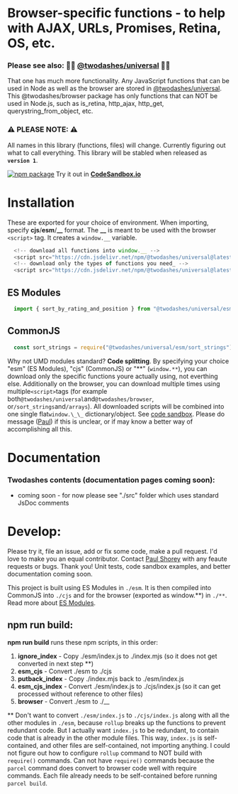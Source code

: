 # Browser-specific functions - to help with AJAX, URLs, Promises, Retina, OS, etc.

### Please see also: 📙🚀 [@twodashes/universal](#) 📙🚀

That one has much more functionality. Any JavaScript functions that can be used in Node as well as the browser are stored in [@twodashes/universal](#). This @twodashes/browser package has only functions that can NOT be used in Node.js, such as is_retina, http_ajax, http_get, querystring_from_object, etc.

### ⚠️ PLEASE NOTE: ⚠️

All names in this library (functions, files) will change. Currently figuring out what to call everything. This library will be stabled when released as **`version 1`**.

[![npm package](https://img.shields.io/npm/v/@twodashes/browser.svg)](https://www.npmjs.com/package/@twodashes/browser)
Try it out in **[CodeSandbox.io](https://codesandbox.io/s/twodashes-universal-demo-2r4os)**

# Installation

These are exported for your choice of environment. When importing, specify **cjs**/**esm**/**\_\_** format. The **\_\_** is meant to be used with the browser `<script>` tag. It creates a `window.__` variable.

```JavaScript
  <!-- download all functions into window.__ -->
  <script src="https://cdn.jsdelivr.net/npm/@twodashes/universal@latest/__/index.js"></script>
  <!-- download only the types of functions you need_ -->
  <script src="https://cdn.jsdelivr.net/npm/@twodashes/universal@latest/__/sort_strings.js"></script>
```

## ES Modules

```JavaScript
  import { sort_by_rating_and_position } from "@twodashes/universal/esm/sort_strings"
```

## CommonJS

```JavaScript
  const sort_strings = require("@twodashes/universal/esm/sort_strings")
```

Why not UMD modules standard? **Code splitting**. By specifying your choice "esm" (ES Modules), "cjs" (CommonJS) or "**" (`window.**`), you can download only the specific functions youre actually using, not everthing else. Additionally on the browser, you can download multiple times using multiple`<script>`tags (for example both`@twodashes/universal`and`@twodashes/browser`, or`/sort_strings`and`/arrays`). All downloaded scripts will be combined into one single flat`window.\_\_` dictionary/object. See [code sandbox](https://codesandbox.io/s/twodashes-universal-demo-2r4os). Please do message ([Paul](https://paulshorey.com)) if this is unclear, or if may know a better way of accomplishing all this.

# Documentation

### Twodashes contents (documentation pages coming soon):

- coming soon - for now please see "./src" folder which uses standard JsDoc comments

# Develop:

Please try it, file an issue, add or fix some code, make a pull request. I'd love to make you an equal contributor. Contact [Paul Shorey](https://paulshorey.com) with any feaute requests or bugs. Thank you! Unit tests, code sandbox examples, and better documentation coming soon.

This project is built using ES Modules in `./esm`. It is then compiled into CommonJS into `./cjs` and for the browser (exported as window.**) in `./**`. Read more about [ES Modules](https://nodejs.org/api/esm.html).

## npm run build:

**npm run build** runs these npm scripts, in this order:

1. **ignore_index** - Copy ./esm/index.js to ./index.mjs (so it does not get converted in next step \*\*)
2. **esm_cjs** - Convert ./esm to ./cjs
3. **putback_index** - Copy ./index.mjs back to ./esm/index.js
4. **esm_cjs_index** - Convert ./esm/index.js to ./cjs/index.js (so it can get processed without reference to other files)
5. **browser** - Convert ./esm to ./\_\_

\*\* Don't want to convert `./esm/index.js` to `./cjs/index.js` along with all the other modules in `./esm`, because `rollup` breaks up the functions to prevent redundant code. But I actually want `index.js` to be redundant, to contain code that is already in the other module files. This way, `index.js` is self-contained, and other files are self-contained, not importing anything. I could not figure out how to configure `rollup` command to NOT build with `require()` commands. Can not have `require()` commands because the `parcel` command does convert to browser code well with require commands. Each file already needs to be self-contained before running `parcel build`.

